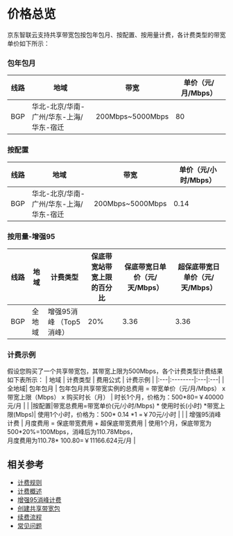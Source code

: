 # 价格总览
  
京东智联云支持共享带宽包按包年包月、按配置、按用量计费，各计费类型的带宽单价如下所示：

### 包年包月

| 线路 | 地域                                    | 带宽          | 单价（元/月/Mbps） |
| ---- | --------------------------------------- | ------------- | ------------------ |
| BGP  | 华北-北京/华南-广州/华东-上海/华东-宿迁 | 200Mbps~5000Mbps | 80                 |


### 按配置

| 线路 | 地域                                    | 带宽          | 单价（元/小时/Mbps） |
| ---- | --------------------------------------- | ------------- | -------------------- |
| BGP  | 华北-北京/华南-广州/华东-上海/华东-宿迁 | 200Mbps~5000Mbps | 0.14                 |



### 按用量-增强95

|线路|地域      | 计费类型  | 保底带宽站带宽上限的百分比 | 保底带宽日单价（元/天/Mbps） |  超保底带宽日单价（元/天/Mbps） |
| ---- |--------| ------------------------- | -------------------------------- | --------------------------------------- | ------------------------------------ |
|BGP|全地域   | 增强95消峰 （Top5消峰） | 20%                        | 3.36                         |  3.36                           |

### 计费示例
假设您购买了一个共享带宽包，其带宽上限为500Mbps，各个计费类型计费结果如下表所示：
| 地域 | 计费类型 | 费用公式 | 计费示例 |
|:---|:--------|:---|:---|
| 全地域| 包年包月 | 包年包月共享带宽实例的总费用 = 带宽单价（元/月/Mbps） x 带宽上限（Mbps） x 购买时长（月） | 时长1个月，价格为：500\*80=￥40000元/月 |
|  |按配置|带宽总费用=带宽单价(元/小时/Mbps) * 使用时长(小时) \*带宽上限(Mbps)| 使用1个小时，价格为：500\* 0.14 \*1 =￥70元/小时 |
|  | 增强95消峰计费 | 月度费用 = 保底带宽费用 + 超保底带宽费用 | 使用1个月，保底带宽为500\*20%=100Mbps，消峰后为110.78Mbps，</br>月度费用为110.78\* 100.80=￥11166.624元/月 |

## 相关参考
- [计费规则](Billed-Rules.md)
- [计费概述](Billing-Overview.md)
- [增强95消峰计费](Charge-By-Usage/Top5-Eliminate.md)
- [创建共享带宽包](../Operation-Guide/Create-Bwp.md)
- [续费流程](../Operation-Guide/Renew-Bwp.md)
- [常见问题](../FAQ/FAQ.md)

